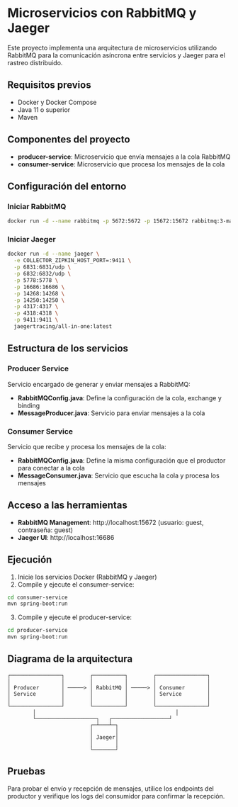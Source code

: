 # Microservicios con RabbitMQ y Jaeger

Este proyecto implementa una arquitectura de microservicios utilizando RabbitMQ para la comunicación asíncrona entre servicios y Jaeger para el rastreo distribuido.

## Requisitos previos

- Docker y Docker Compose
- Java 11 o superior
- Maven

## Componentes del proyecto

- **producer-service**: Microservicio que envía mensajes a la cola RabbitMQ
- **consumer-service**: Microservicio que procesa los mensajes de la cola

## Configuración del entorno

### Iniciar RabbitMQ

```bash
docker run -d --name rabbitmq -p 5672:5672 -p 15672:15672 rabbitmq:3-management
```

### Iniciar Jaeger

```bash
docker run -d --name jaeger \
  -e COLLECTOR_ZIPKIN_HOST_PORT=:9411 \
  -p 6831:6831/udp \
  -p 6832:6832/udp \
  -p 5778:5778 \
  -p 16686:16686 \
  -p 14268:14268 \
  -p 14250:14250 \
  -p 4317:4317 \
  -p 4318:4318 \
  -p 9411:9411 \
  jaegertracing/all-in-one:latest
```

## Estructura de los servicios

### Producer Service

Servicio encargado de generar y enviar mensajes a RabbitMQ:

- **RabbitMQConfig.java**: Define la configuración de la cola, exchange y binding
- **MessageProducer.java**: Servicio para enviar mensajes a la cola

### Consumer Service

Servicio que recibe y procesa los mensajes de la cola:

- **RabbitMQConfig.java**: Define la misma configuración que el productor para conectar a la cola
- **MessageConsumer.java**: Servicio que escucha la cola y procesa los mensajes

## Acceso a las herramientas

- **RabbitMQ Management**: http://localhost:15672 (usuario: guest, contraseña: guest)
- **Jaeger UI**: http://localhost:16686

## Ejecución

1. Inicie los servicios Docker (RabbitMQ y Jaeger)
2. Compile y ejecute el consumer-service:

```bash
cd consumer-service
mvn spring-boot:run
```

3. Compile y ejecute el producer-service:

```bash
cd producer-service
mvn spring-boot:run
```

## Diagrama de la arquitectura

```
┌────────────────┐        ┌──────────┐        ┌────────────────┐
│                │        │          │        │                │
│ Producer       │ ─────> │ RabbitMQ │ ─────> │ Consumer       │
│ Service        │        │          │        │ Service        │
│                │        │          │        │                │
└────────────────┘        └──────────┘        └────────────────┘
        │                                            │
        └───────────────────┐   ┌──────────────────┘
                          ┌─┴───┴─┐
                          │       │
                          │ Jaeger│
                          │       │
                          └───────┘
```

## Pruebas

Para probar el envío y recepción de mensajes, utilice los endpoints del productor y verifique los logs del consumidor para confirmar la recepción.
